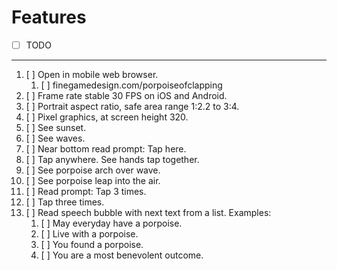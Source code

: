# Features

- [ ] TODO
---
1. [ ] Open in mobile web browser.
    1. [ ] finegamedesign.com/porpoiseofclapping
1. [ ] Frame rate stable 30 FPS on iOS and Android.
1. [ ] Portrait aspect ratio, safe area range 1:2.2 to 3:4.
1. [ ] Pixel graphics, at screen height 320.
1. [ ] See sunset.
1. [ ] See waves.
1. [ ] Near bottom read prompt: Tap here.
1. [ ] Tap anywhere. See hands tap together.
1. [ ] See porpoise arch over wave.
1. [ ] See porpoise leap into the air.
1. [ ] Read prompt: Tap 3 times.
1. [ ] Tap three times.
1. [ ] Read speech bubble with next text from a list. Examples:
    1. [ ] May everyday have a porpoise.
    1. [ ] Live with a porpoise.
    1. [ ] You found a porpoise.
    1. [ ] You are a most benevolent outcome.
